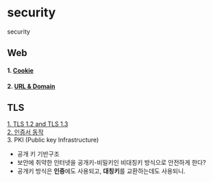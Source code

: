 # security
security

## Web  

#### 1. [Cookie](/web/cookie.md)  
#### 2. [URL & Domain](/web/url-domain.md)  

## TLS  
[1. TLS 1.2 and TLS 1.3](/tls/tls.md)  
[2. 인증서 동작](/tls/certificate.md)  
3. PKI (Public key Infrastructure)  
 * 공개 키 기반구조  
 * 보안에 취약한 인터넷을 공개키-비밀키인 비대칭키 방식으로 안전하게 한다?  
 * 공개키 방식은 **인증**에도 사용되고, **대칭키**를 교환하는데도 사용되니.  



